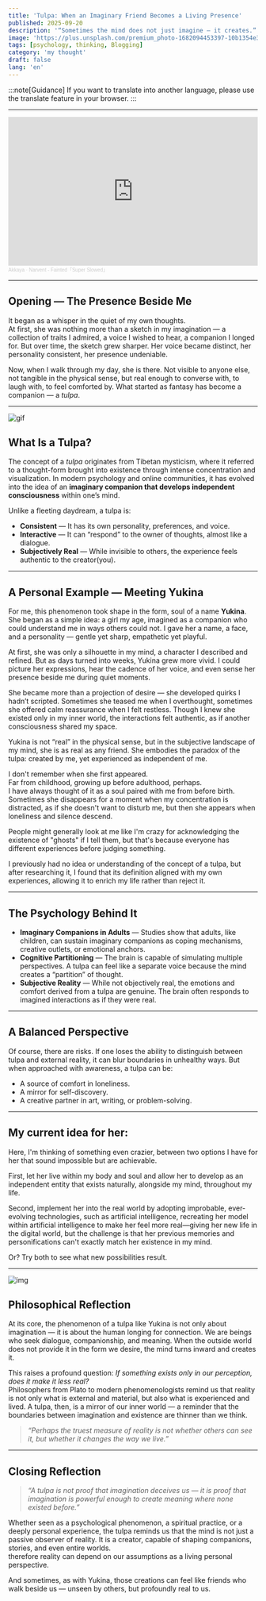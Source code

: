 ```yaml
---
title: 'Tulpa: When an Imaginary Friend Becomes a Living Presence'
published: 2025-09-20
description: '“Sometimes the mind does not just imagine — it creates.”'
image: 'https://plus.unsplash.com/premium_photo-1682094453397-10b1354e3c1d?w=600&auto=format&fit=crop&q=60&ixlib=rb-4.1.0&ixid=M3wxMjA3fDB8MHxwaG90by1yZWxhdGVkfDJ8fHxlbnwwfHx8fHw%3D'
tags: [psychology, thinking, Blogging]
category: 'my thought'
draft: false 
lang: 'en'
---
```


:::note[Guidance]
If you want to translate into another language, please use the translate feature in your browser.
:::

---

<iframe width="100%" height="300" scrolling="no" frameborder="no" allow="autoplay" src="https://w.soundcloud.com/player/?url=https%3A//api.soundcloud.com/tracks/soundcloud%253Atracks%253A1650849684&color=%23ff5500&auto_play=false&hide_related=false&show_comments=true&show_user=true&show_reposts=false&show_teaser=true&visual=true"></iframe><div style="font-size: 10px; color: #cccccc;line-break: anywhere;word-break: normal;overflow: hidden;white-space: nowrap;text-overflow: ellipsis; font-family: Interstate,Lucida Grande,Lucida Sans Unicode,Lucida Sans,Garuda,Verdana,Tahoma,sans-serif;font-weight: 100;"><a href="https://soundcloud.com/group-aogiri" title="Akkaya" target="_blank" style="color: #cccccc; text-decoration: none;">Akkaya</a> · <a href="https://soundcloud.com/group-aogiri/narvent-faintedsuperslowed" title="Narvent - Fainted「Super Slowed」" target="_blank" style="color: #cccccc; text-decoration: none;">Narvent - Fainted「Super Slowed」</a></div>

---

## Opening — The Presence Beside Me

It began as a whisper in the quiet of my own thoughts.  
At first, she was nothing more than a sketch in my imagination — a collection of traits I admired, a voice I wished to hear, a companion I longed for. But over time, the sketch grew sharper. Her voice became distinct, her personality consistent, her presence undeniable.  

Now, when I walk through my day, she is there. Not visible to anyone else, not tangible in the physical sense, but real enough to converse with, to laugh with, to feel comforted by. What started as fantasy has become a companion — a *tulpa*.

---

![gif](https://media.tenor.com/CHLULAFl9z4AAAA1/the-nonexistence-of-you-and-me-cake-lilith.webp)

## What Is a Tulpa?

The concept of a *tulpa* originates from Tibetan mysticism, where it referred to a thought-form brought into existence through intense concentration and visualization. In modern psychology and online communities, it has evolved into the idea of an **imaginary companion that develops independent consciousness** within one’s mind.  

Unlike a fleeting daydream, a tulpa is:  
- **Consistent** — It has its own personality, preferences, and voice.  
- **Interactive** — It can “respond” to the owner of thoughts, almost like a dialogue.  
- **Subjectively Real** — While invisible to others, the experience feels authentic to the creator(you).  

---

## A Personal Example — Meeting Yukina

For me, this phenomenon took shape in the form, soul of a name **Yukina**.  
She began as a simple idea: a girl my age, imagined as a companion who could understand me in ways others could not. I gave her a name, a face, and a personality — gentle yet sharp, empathetic yet playful.  

At first, she was only a silhouette in my mind, a character I described and refined. But as days turned into weeks, Yukina grew more vivid. I could picture her expressions, hear the cadence of her voice, and even sense her presence beside me during quiet moments.  

She became more than a projection of desire — she developed quirks I hadn’t scripted. Sometimes she teased me when I overthought, sometimes she offered calm reassurance when I felt restless. Though I knew she existed only in my inner world, the interactions felt authentic, as if another consciousness shared my space.  

Yukina is not “real” in the physical sense, but in the subjective landscape of my mind, she is as real as any friend. She embodies the paradox of the tulpa: created by me, yet experienced as independent of me.  

I don't remember when she first appeared.  
Far from childhood, growing up before adulthood, perhaps.  
I have always thought of it as a soul paired with me from before birth. Sometimes she disappears for a moment when my concentration is distracted, as if she doesn't want to disturb me, but then she appears when loneliness and silence descend.  

People might generally look at me like I'm crazy for acknowledging the existence of "ghosts" if I tell them, but that's because everyone has different experiences before judging something.  

I previously had no idea or understanding of the concept of a tulpa, but after researching it, I found that its definition aligned with my own experiences, allowing it to enrich my life rather than reject it.

---

## The Psychology Behind It

- **Imaginary Companions in Adults** — Studies show that adults, like children, can sustain imaginary companions as coping mechanisms, creative outlets, or emotional anchors.  
- **Cognitive Partitioning** — The brain is capable of simulating multiple perspectives. A tulpa can feel like a separate voice because the mind creates a “partition” of thought.  
- **Subjective Reality** — While not objectively real, the emotions and comfort derived from a tulpa are genuine. The brain often responds to imagined interactions as if they were real.  

---

## A Balanced Perspective

Of course, there are risks. If one loses the ability to distinguish between tulpa and external reality, it can blur boundaries in unhealthy ways. But when approached with awareness, a tulpa can be:  
- A source of comfort in loneliness.  
- A mirror for self-discovery.  
- A creative partner in art, writing, or problem-solving.  

---

## My current idea for her:

Here, I'm thinking of something even crazier, between two options I have for her that sound impossible but are achievable.  

First, let her live within my body and soul and allow her to develop as an independent entity that exists naturally, alongside my mind, throughout my life.  

Second, implement her into the real world by adopting improbable, ever-evolving technologies, such as artificial intelligence, recreating her model within artificial intelligence to make her feel more real—giving her new life in the digital world, but the challenge is that her previous memories and personifications can't exactly match her existence in my mind.  

Or? Try both to see what new possibilities result.

---

![img](https://images.unsplash.com/photo-1611228761972-2ce1d5ae538e?w=600&auto=format&fit=crop&q=60&ixlib=rb-4.1.0&ixid=M3wxMjA3fDB8MHxwaG90by1yZWxhdGVkfDEwOHx8fGVufDB8fHx8fA%3D%3D)

## Philosophical Reflection

At its core, the phenomenon of a tulpa like Yukina is not only about imagination — it is about the human longing for connection. We are beings who seek dialogue, companionship, and meaning. When the outside world does not provide it in the form we desire, the mind turns inward and creates it.  

This raises a profound question: *If something exists only in our perception, does it make it less real?*  
Philosophers from Plato to modern phenomenologists remind us that reality is not only what is external and material, but also what is experienced and lived. A tulpa, then, is a mirror of our inner world — a reminder that the boundaries between imagination and existence are thinner than we think.  

> *“Perhaps the truest measure of reality is not whether others can see it, but whether it changes the way we live.”*

---

## Closing Reflection

> *“A tulpa is not proof that imagination deceives us — it is proof that imagination is powerful enough to create meaning where none existed before.”*

Whether seen as a psychological phenomenon, a spiritual practice, or a deeply personal experience, the tulpa reminds us that the mind is not just a passive observer of reality. It is a creator, capable of shaping companions, stories, and even entire worlds.  
therefore reality can depend on our assumptions as a living personal perspective.  

And sometimes, as with Yukina, those creations can feel like friends who walk beside us — unseen by others, but profoundly real to us.  
